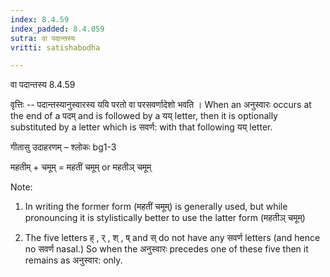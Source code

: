 ```yaml
---
index: 8.4.59
index_padded: 8.4.059
sutra: वा पदान्तस्य
vritti: satishabodha

---
```

 वा पदान्तस्य 8.4.59 


वृत्तिः -- पदान्तस्यानुस्वारस्य ययि परतो वा परसवर्णादेशो भवति । When an अनुस्वारः occurs at the end of a पदम् and is followed by a यय् letter, then it is optionally substituted by a letter which is सवर्ण: with that following यय् letter. 


गीतासु उदाहरणम् – श्लोकः bg1-3 


महतीम् + चमूम् = महतीं चमूम् or महतीञ् चमूम् 


Note: 


1. In writing the former form (महतीं चमूम्) is generally used, but while pronouncing it is stylistically better to use the latter form (महतीञ् चमूम्) 


2. The five letters ह् , र् , श् , ष् and स् do not have any सवर्ण letters (and hence no सवर्ण nasal.) So when the अनुस्वारः precedes one of these five then it remains as अनुस्वार: only. 